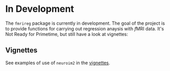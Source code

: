 In Development
==============

The `fmrireg` package is currently in development. The goal of the project is to provide functions for carrying out regression anaysis with *f*MRI data. It's Not Ready for Primetime, but still have a look at vignettes:

Vignettes
---------

See examples of use of `neuroim2` in the [vignettes](https://bbuchsbaum.github.io/fmrireg/articles/index.html).
